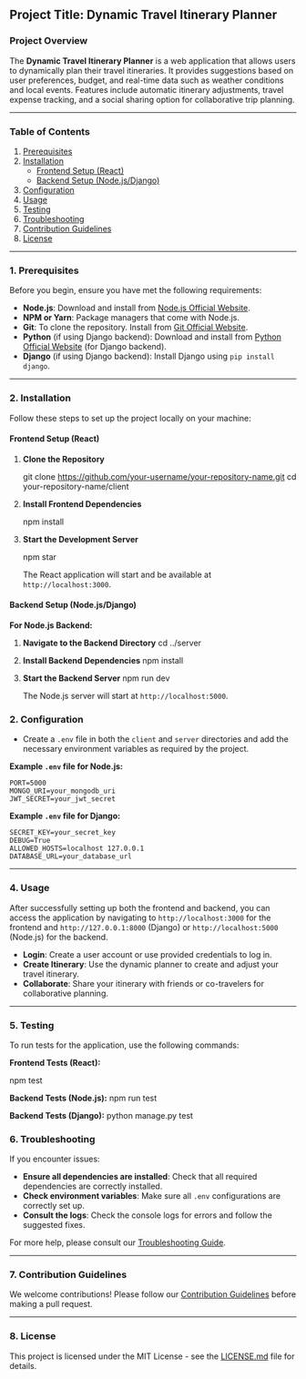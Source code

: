 ## **Project Title: Dynamic Travel Itinerary Planner**

### **Project Overview**

The **Dynamic Travel Itinerary Planner** is a web application that allows users to dynamically plan their travel itineraries. It provides suggestions based on user preferences, budget, and real-time data such as weather conditions and local events. Features include automatic itinerary adjustments, travel expense tracking, and a social sharing option for collaborative trip planning.

---

### **Table of Contents**

1. [Prerequisites](#prerequisites)
2. [Installation](#installation)
   - [Frontend Setup (React)](#frontend-setup-react)
   - [Backend Setup (Node.js/Django)](#backend-setup-nodejsdjango)
3. [Configuration](#configuration)
4. [Usage](#usage)
5. [Testing](#testing)
6. [Troubleshooting](#troubleshooting)
7. [Contribution Guidelines](#contribution-guidelines)
8. [License](#license)

---

### **1. Prerequisites**

Before you begin, ensure you have met the following requirements:

- **Node.js**: Download and install from [Node.js Official Website](https://nodejs.org).
- **NPM or Yarn**: Package managers that come with Node.js.
- **Git**: To clone the repository. Install from [Git Official Website](https://git-scm.com).
- **Python** (if using Django backend): Download and install from [Python Official Website](https://python.org) (for Django backend).
- **Django** (if using Django backend): Install Django using `pip install django`.

---

### **2. Installation**

Follow these steps to set up the project locally on your machine:

#### **Frontend Setup (React)**

1. **Clone the Repository**

   git clone https://github.com/your-username/your-repository-name.git
   cd your-repository-name/client
  

2. **Install Frontend Dependencies**

   npm install


3. **Start the Development Server**

   npm star

   The React application will start and be available at `http://localhost:3000`.

#### **Backend Setup (Node.js/Django)**

**For Node.js Backend:**

1. **Navigate to the Backend Directory**
   cd ../server

2. **Install Backend Dependencies**
   npm install

3. **Start the Backend Server**
   npm run dev
   
   The Node.js server will start at `http://localhost:5000`.



### **2. Configuration**

- Create a `.env` file in both the `client` and `server` directories and add the necessary environment variables as required by the project.

**Example `.env` file for Node.js:**

```
PORT=5000
MONGO_URI=your_mongodb_uri
JWT_SECRET=your_jwt_secret
```

**Example `.env` file for Django:**

```
SECRET_KEY=your_secret_key
DEBUG=True
ALLOWED_HOSTS=localhost 127.0.0.1
DATABASE_URL=your_database_url
```

---

### **4. Usage**

After successfully setting up both the frontend and backend, you can access the application by navigating to `http://localhost:3000` for the frontend and `http://127.0.0.1:8000` (Django) or `http://localhost:5000` (Node.js) for the backend.

- **Login**: Create a user account or use provided credentials to log in.
- **Create Itinerary**: Use the dynamic planner to create and adjust your travel itinerary.
- **Collaborate**: Share your itinerary with friends or co-travelers for collaborative planning.

---

### **5. Testing**

To run tests for the application, use the following commands:

**Frontend Tests (React):**

npm test

**Backend Tests (Node.js):**
npm run test


**Backend Tests (Django):**
python manage.py test

### **6. Troubleshooting**

If you encounter issues:

- **Ensure all dependencies are installed**: Check that all required dependencies are correctly installed.
- **Check environment variables**: Make sure all `.env` configurations are correctly set up.
- **Consult the logs**: Check the console logs for errors and follow the suggested fixes.

For more help, please consult our [Troubleshooting Guide](#).

---

### **7. Contribution Guidelines**

We welcome contributions! Please follow our [Contribution Guidelines](#) before making a pull request.

---

### **8. License**

This project is licensed under the MIT License - see the [LICENSE.md](LICENSE.md) file for details.
